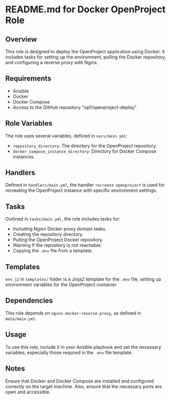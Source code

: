# README.md for Docker OpenProject Role

## Overview

This role is designed to deploy the OpenProject application using Docker. It includes tasks for setting up the environment, pulling the Docker repository, and configuring a reverse proxy with Nginx.

## Requirements

- Ansible
- Docker
- Docker Compose
- Access to the GitHub repository "opf/openproject-deploy"

## Role Variables

The role uses several variables, defined in `vars/main.yml`:

- `repository_directory`: The directory for the OpenProject repository.
- `docker_compose_instance_directory`: Directory for Docker Compose instances.

## Handlers

Defined in `handlers/main.yml`, the handler `recreate openproject` is used for recreating the OpenProject instance with specific environment settings.

## Tasks

Outlined in `tasks/main.yml`, the role includes tasks for:

- Including Nginx Docker proxy domain tasks.
- Creating the repository directory.
- Pulling the OpenProject Docker repository.
- Warning if the repository is not reachable.
- Copying the `.env` file from a template.

## Templates

`env.j2` in `templates/` folder is a Jinja2 template for the `.env` file, setting up environment variables for the OpenProject container.

## Dependencies

This role depends on `nginx-docker-reverse-proxy`, as defined in `meta/main.yml`.

## Usage

To use this role, include it in your Ansible playbook and set the necessary variables, especially those required in the `.env` file template.

## Notes

Ensure that Docker and Docker Compose are installed and configured correctly on the target machine. Also, ensure that the necessary ports are open and accessible.